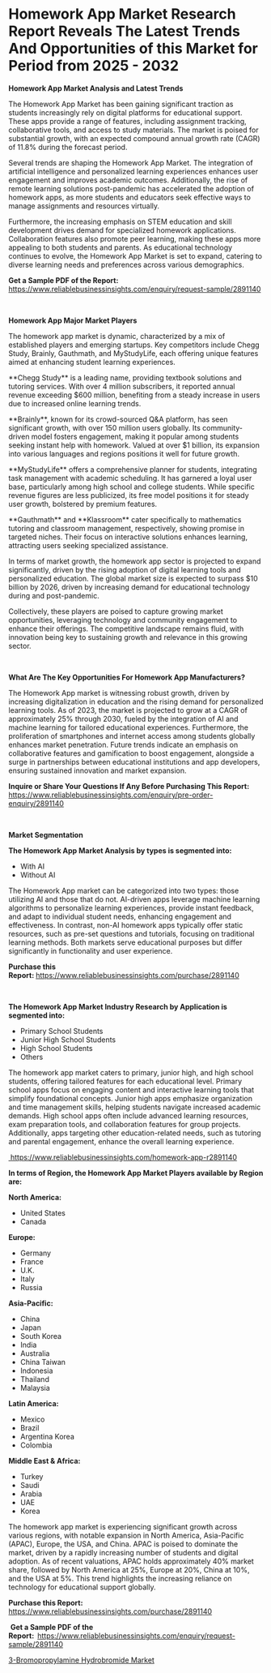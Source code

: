 <p><h1>Homework App Market Research Report Reveals The Latest Trends And Opportunities of this Market for Period from 2025 - 2032</h1></p><p><strong>Homework App Market Analysis and Latest Trends</strong></p>
<p><p>The Homework App Market has been gaining significant traction as students increasingly rely on digital platforms for educational support. These apps provide a range of features, including assignment tracking, collaborative tools, and access to study materials. The market is poised for substantial growth, with an expected compound annual growth rate (CAGR) of 11.8% during the forecast period. </p><p>Several trends are shaping the Homework App Market. The integration of artificial intelligence and personalized learning experiences enhances user engagement and improves academic outcomes. Additionally, the rise of remote learning solutions post-pandemic has accelerated the adoption of homework apps, as more students and educators seek effective ways to manage assignments and resources virtually. </p><p>Furthermore, the increasing emphasis on STEM education and skill development drives demand for specialized homework applications. Collaboration features also promote peer learning, making these apps more appealing to both students and parents. As educational technology continues to evolve, the Homework App Market is set to expand, catering to diverse learning needs and preferences across various demographics.</p></p>
<p><strong>Get a Sample PDF of the Report:&nbsp;</strong> <a href="https://www.reliablebusinessinsights.com/enquiry/request-sample/2891140?utm_campaign=2734&utm_medium=2&utm_source=Github&utm_content=ia&utm_term=14032025&utm_id=homework-app">https://www.reliablebusinessinsights.com/enquiry/request-sample/2891140</a></p>
<p>&nbsp;</p>
<p><strong>Homework App Major Market Players</strong></p>
<p><p>The homework app market is dynamic, characterized by a mix of established players and emerging startups. Key competitors include Chegg Study, Brainly, Gauthmath, and MyStudyLife, each offering unique features aimed at enhancing student learning experiences.</p><p>**Chegg Study** is a leading name, providing textbook solutions and tutoring services. With over 4 million subscribers, it reported annual revenue exceeding $600 million, benefiting from a steady increase in users due to increased online learning trends.</p><p>**Brainly**, known for its crowd-sourced Q&A platform, has seen significant growth, with over 150 million users globally. Its community-driven model fosters engagement, making it popular among students seeking instant help with homework. Valued at over $1 billion, its expansion into various languages and regions positions it well for future growth.</p><p>**MyStudyLife** offers a comprehensive planner for students, integrating task management with academic scheduling. It has garnered a loyal user base, particularly among high school and college students. While specific revenue figures are less publicized, its free model positions it for steady user growth, bolstered by premium features.</p><p>**Gauthmath** and **Klassroom** cater specifically to mathematics tutoring and classroom management, respectively, showing promise in targeted niches. Their focus on interactive solutions enhances learning, attracting users seeking specialized assistance.</p><p>In terms of market growth, the homework app sector is projected to expand significantly, driven by the rising adoption of digital learning tools and personalized education. The global market size is expected to surpass $10 billion by 2026, driven by increasing demand for educational technology during and post-pandemic.</p><p>Collectively, these players are poised to capture growing market opportunities, leveraging technology and community engagement to enhance their offerings. The competitive landscape remains fluid, with innovation being key to sustaining growth and relevance in this growing sector.</p></p>
<p>&nbsp;</p>
<p><strong>What Are The Key Opportunities For Homework App Manufacturers?</strong></p>
<p><p>The Homework App market is witnessing robust growth, driven by increasing digitalization in education and the rising demand for personalized learning tools. As of 2023, the market is projected to grow at a CAGR of approximately 25% through 2030, fueled by the integration of AI and machine learning for tailored educational experiences. Furthermore, the proliferation of smartphones and internet access among students globally enhances market penetration. Future trends indicate an emphasis on collaborative features and gamification to boost engagement, alongside a surge in partnerships between educational institutions and app developers, ensuring sustained innovation and market expansion.</p></p>
<p><strong>Inquire or Share Your Questions If Any Before Purchasing This Report:</strong> <a href="https://www.reliablebusinessinsights.com/enquiry/pre-order-enquiry/2891140?utm_campaign=2734&utm_medium=2&utm_source=Github&utm_content=ia&utm_term=14032025&utm_id=homework-app">https://www.reliablebusinessinsights.com/enquiry/pre-order-enquiry/2891140</a></p>
<p>&nbsp;</p>
<p><strong>Market Segmentation</strong></p>
<p><strong>The Homework App Market Analysis by types is segmented into:</strong></p>
<p><ul><li>With AI</li><li>Without AI</li></ul></p>
<p><p>The Homework App market can be categorized into two types: those utilizing AI and those that do not. AI-driven apps leverage machine learning algorithms to personalize learning experiences, provide instant feedback, and adapt to individual student needs, enhancing engagement and effectiveness. In contrast, non-AI homework apps typically offer static resources, such as pre-set questions and tutorials, focusing on traditional learning methods. Both markets serve educational purposes but differ significantly in functionality and user experience.</p></p>
<p><strong>Purchase this Report:&nbsp;</strong><a href="https://www.reliablebusinessinsights.com/purchase/2891140?utm_campaign=2734&utm_medium=2&utm_source=Github&utm_content=ia&utm_term=14032025&utm_id=homework-app">https://www.reliablebusinessinsights.com/purchase/2891140</a></p>
<p>&nbsp;</p>
<p><strong>The Homework App Market Industry Research by Application is segmented into:</strong></p>
<p><ul><li>Primary School Students</li><li>Junior High School Students</li><li>High School Students</li><li>Others</li></ul></p>
<p><p>The homework app market caters to primary, junior high, and high school students, offering tailored features for each educational level. Primary school apps focus on engaging content and interactive learning tools that simplify foundational concepts. Junior high apps emphasize organization and time management skills, helping students navigate increased academic demands. High school apps often include advanced learning resources, exam preparation tools, and collaboration features for group projects. Additionally, apps targeting other education-related needs, such as tutoring and parental engagement, enhance the overall learning experience.</p></p>
<p><a href="https://www.reliablebusinessinsights.com/homework-app-r2891140?utm_campaign=2734&utm_medium=2&utm_source=Github&utm_content=ia&utm_term=14032025&utm_id=homework-app">&nbsp;https://www.reliablebusinessinsights.com/homework-app-r2891140</a></p>
<p><strong>In terms of Region, the Homework App Market Players available by Region are:</strong></p>
<p>
    <p> <strong> North America: </strong>
        <ul>
            <li>United States</li>
            <li>Canada</li>
        </ul>
        </p> 
    <p> <strong> Europe: </strong>
        <ul>
            <li>Germany</li>
            <li>France</li>
            <li>U.K.</li>
            <li>Italy</li>
            <li>Russia</li>
        </ul>
        </p> 
    <p> <strong> Asia-Pacific: </strong>
        <ul>
            <li>China</li>
            <li>Japan</li>
            <li>South Korea</li>
            <li>India</li>
            <li>Australia</li>
            <li>China Taiwan</li>
            <li>Indonesia</li>
            <li>Thailand</li>
            <li>Malaysia</li>
        </ul>
        </p> 
    <p> <strong> Latin America: </strong>
        <ul>
            <li>Mexico</li>
            <li>Brazil</li>
            <li>Argentina Korea</li>
            <li>Colombia</li>
        </ul>
        </p> 
    <p> <strong> Middle East & Africa: </strong>
        <ul>
            <li>Turkey</li>
            <li>Saudi</li>
            <li>Arabia</li>
            <li>UAE</li>
            <li>Korea</li>
        </ul>
    </p>
    </p>
<p><p>The homework app market is experiencing significant growth across various regions, with notable expansion in North America, Asia-Pacific (APAC), Europe, the USA, and China. APAC is poised to dominate the market, driven by a rapidly increasing number of students and digital adoption. As of recent valuations, APAC holds approximately 40% market share, followed by North America at 25%, Europe at 20%, China at 10%, and the USA at 5%. This trend highlights the increasing reliance on technology for educational support globally.</p></p>
<p><strong>Purchase this Report: </strong><a href="https://www.reliablebusinessinsights.com/purchase/2891140?utm_campaign=2734&utm_medium=2&utm_source=Github&utm_content=ia&utm_term=14032025&utm_id=homework-app">https://www.reliablebusinessinsights.com/purchase/2891140</a></p>
<p>&nbsp;<strong>Get a Sample PDF of the Report:&nbsp;&nbsp;</strong><a href="https://www.reliablebusinessinsights.com/enquiry/request-sample/2891140?utm_campaign=2734&utm_medium=2&utm_source=Github&utm_content=ia&utm_term=14032025&utm_id=homework-app">https://www.reliablebusinessinsights.com/enquiry/request-sample/2891140</a></p>
<p><strong></strong></p>
<p><p><a href="https://github.com/jaquelynhasenaue8/Market-Research-Report-List-1/blob/main/3-bromopropylamine-hydrobromide-market.md?utm_campaign=2734&utm_medium=2&utm_source=Github&utm_content=ia&utm_term=14032025&utm_id=homework-app">3-Bromopropylamine Hydrobromide Market</a></p></p>